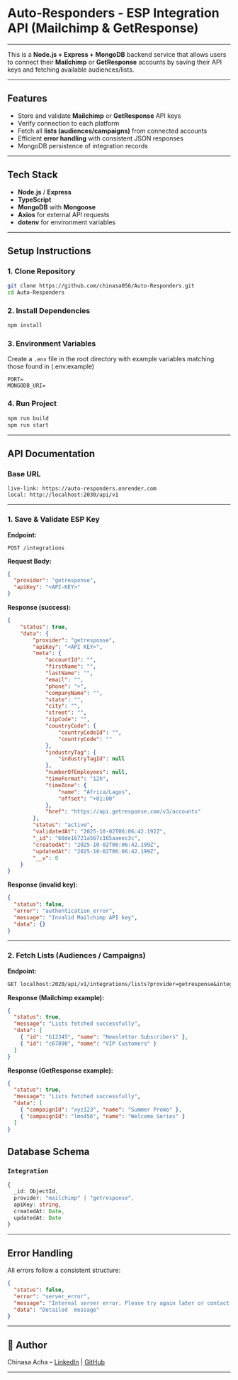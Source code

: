 # Auto-Responders - ESP Integration API (Mailchimp & GetResponse)

---
This is a **Node.js + Express + MongoDB** backend service that allows users to connect their **Mailchimp** or **GetResponse** accounts by saving their API keys and fetching available audiences/lists.

---

##  Features

* Store and validate **Mailchimp** or **GetResponse** API keys
* Verify connection to each platform
* Fetch all **lists (audiences/campaigns)** from connected accounts
* Efficient **error handling** with consistent JSON responses
* MongoDB persistence of integration records

---

##  Tech Stack

* **Node.js** / **Express**
* **TypeScript**
* **MongoDB** with **Mongoose**
* **Axios** for external API requests
* **dotenv** for environment variables

---

##  Setup Instructions

### 1. Clone Repository

```bash
git clone https://github.com/chinasa056/Auto-Responders.git
cd Auto-Responders
```

### 2. Install Dependencies

```bash
npm install
```

### 3. Environment Variables

Create a `.env` file in the root directory with example variables matching those found in (.env.example)

```env
PORT=
MONGODB_URI=
```

### 4. Run Project

```bash
npm run build 
npm run start
```

---

##  API Documentation

### Base URL

```
live-link: https://auto-responders.onrender.com
local: http://localhost:2030/api/v1
```

---

### 1. Save & Validate ESP Key

**Endpoint:**

```
POST /integrations
```

**Request Body:**

```json
{
  "provider": "getresponse", 
  "apiKey": "<API-KEY>"
}
```

**Response (success):**

```json
{
    "status": true,
    "data": {
        "provider": "getresponse",
        "apiKey": "<API KEY>",
        "meta": {
            "accountId": "",
            "firstName": "",
            "lastName": "",
            "email": "",
            "phone": "+",
            "companyName": "",
            "state": "",
            "city": "",
            "street": "",
            "zipCode": "",
            "countryCode": {
                "countryCodeId": "",
                "countryCode": ""
            },
            "industryTag": {
                "industryTagId": null
            },
            "numberOfEmployees": null,
            "timeFormat": "12h",
            "timeZone": {
                "name": "Africa/Lagos",
                "offset": "+01:00"
            },
            "href": "https://api.getresponse.com/v3/accounts"
        },
        "status": "active",
        "validatedAt": "2025-10-02T06:06:42.192Z",
        "_id": "68de16721a567c165aaeec3c",
        "createdAt": "2025-10-02T06:06:42.199Z",
        "updatedAt": "2025-10-02T06:06:42.199Z",
        "__v": 0
    }
}
```

**Response (invalid key):**

```json
{
  "status": false,
  "error": "authentication_error",
  "message": "Invalid Mailchimp API key",
  "data": {}
}
```

---

### 2. Fetch Lists (Audiences / Campaigns)

**Endpoint:**

```REST
GET localhost:2020/api/v1/integrations/lists?provider=getresponse&integrationId=<the ID returned from saving>
```

**Response (Mailchimp example):**

```json
{
  "status": true,
  "message": "Lists fetched successfully",
  "data": [
    { "id": "b12345", "name": "Newsletter Subscribers" },
    { "id": "c67890", "name": "VIP Customers" }
  ]
}
```

**Response (GetResponse example):**

```json
{
  "status": true,
  "message": "Lists fetched successfully",
  "data": [
    { "campaignId": "xyz123", "name": "Summer Promo" },
    { "campaignId": "lmn456", "name": "Welcome Series" }
  ]
}
```

## Database Schema

### `Integration`

```ts
{
  _id: ObjectId,
  provider: "mailchimp" | "getresponse",
  apiKey: string,
  createdAt: Date,
  updatedAt: Date
}
```

---

##  Error Handling

All errors follow a consistent structure:

```json
{
  "status": false,
  "error": "server_error",
  "message": "Internal server error. Please try again later or contact support if the issue persists",
  "data": "Detailed  message"
}
```

---

## 👤 Author

Chinasa Acha – [LinkedIn](https://www.linkedin.com/in/chinasa-acha) | [GitHub](https://github.com/chinasa056)

---